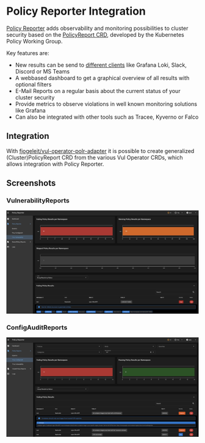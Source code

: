 # Policy Reporter Integration

[Policy Reporter](https://kyverno.github.io/policy-reporter/) adds observability and monitoring possibilities to cluster security 
based on the [PolicyReport CRD](https://github.com/kubernetes-sigs/wg-policy-prototypes/tree/master/policy-report), developed by the Kubernetes Policy Working Group.

Key features are:

- New results can be send to [different clients](https://kyverno.github.io/policy-reporter/core/targets) like Grafana Loki, Slack, Discord or MS Teams
- A webbased dashboard to get a graphical overview of all results with optional filters
- E-Mail Reports on a regular basis about the current status of your cluster security
- Provide metrics to observe violations in well known monitoring solutions like Grafana
- Can also be integrated with other tools such as Tracee, Kyverno or Falco

## Integration

With [fjogeleit/vul-operator-polr-adapter](https://github.com/fjogeleit/vul-operator-polr-adapter) it is possible to create generalized (Cluster)PolicyReport CRD from the various Vul Operator CRDs, which allows integration with Policy Reporter.

## Screenshots

### VulnerabilityReports

![Policy Reporter UI - PolicyReport VulnerabilityReports Screenshot](../../images/policy-reporter/vulnr.png)

### ConfigAuditReports

![Policy Reporter UI - PolicyReport ConfigAuditReports Screenshot](../../images/policy-reporter/config-audit.png)
